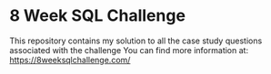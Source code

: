 # 8 Week SQL Challenge
This repository contains my solution to all the case study questions associated with the challenge You can find more information at: https://8weeksqlchallenge.com/
